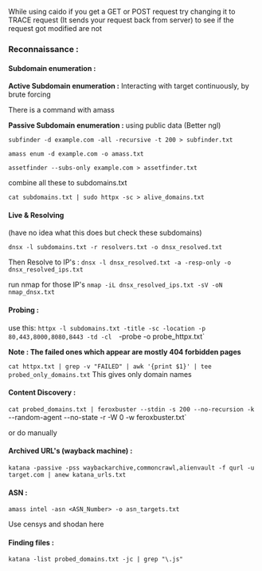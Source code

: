 While using caido if you get a GET or POST request try changing it to TRACE request (It sends your request back from server) to see if the request got modified are not
###  Reconnaissance :
#### Subdomain enumeration :
**Active Subdomain enumeration :** Interacting with target continuously, by brute forcing

There is a command with amass

**Passive Subdomain enumeration :** using public data (Better ngl)


`subfinder -d example.com -all -recursive -t 200 > subfinder.txt` 

`amass enum -d example.com -o amass.txt`

`assetfinder --subs-only example.com > assetfinder.txt`

combine all these to subdomains.txt

`cat subdomains.txt | sudo httpx -sc > alive_domains.txt`

#### Live & Resolving 
(have no idea what this does but check these subdomains)

`dnsx -l subdomains.txt -r resolvers.txt -o dnsx_resolved.txt`

Then Resolve to IP's :
`dnsx -l dnsx_resolved.txt -a -resp-only -o dnsx_resolved_ips.txt`

run nmap for those IP's
`nmap -iL dnsx_resolved_ips.txt -sV -oN nmap_dnsx.txt`

#### Probing :
use this:
`httpx -l subdomains.txt -title -sc -location -p 80,443,8000,8080,8443 -td -cl 
`-probe -o probe_httpx.txt`

**Note : The failed ones which appear are mostly 404 forbidden pages**

`cat httpx.txt | grep -v "FAILED" | awk '{print $1}' | tee probed_only_domains.txt`
This gives only domain names

#### Content Discovery :

`cat probed_domains.txt | feroxbuster --stdin -s 200 --no-recursion -k 
`--random-agent --no-state -r -W 0 -w feroxbuster.txt`  

or do manually

#### Archived URL's (wayback machine) :

`katana -passive -pss waybackarchive,commoncrawl,alienvault -f qurl -u target.com | anew katana_urls.txt`

#### ASN :

`amass intel -asn <ASN_Number> -o asn_targets.txt`

Use censys and shodan here

#### Finding files :

`katana -list probed_domains.txt -jc | grep "\.js"`

